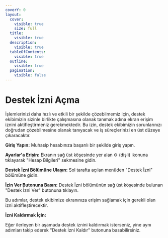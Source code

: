 ```yaml
---
coverY: 0
layout:
  cover:
    visible: true
    size: full
  title:
    visible: true
  description:
    visible: true
  tableOfContents:
    visible: true
  outline:
    visible: true
  pagination:
    visible: false
---
```


# Destek İzni Açma

İşlemlerinizi daha hızlı ve etkili bir şekilde çözebilmemiz için, destek ekibimizin sizinle birlikte çalışmasına olanak tanımak adına ekran erişim iznini aktifleştirmeniz gerekmektedir. Bu izin, destek ekibimizin sorunlarınızı doğrudan çözebilmesine olanak tanıyacak ve iş süreçlerinizi en üst düzeye çıkaracaktır.

**Giriş Yapın:** Muhasip hesabınıza başarılı bir şekilde giriş yapın.

**Ayarlar'a Erişin:** Ekranın sağ üst köşesinde yer alan ⚙︎ (dişli) ikonuna tıklayarak "Hesap Bilgileri" sekmesine gidin.

**Destek İzni Bölümüne Ulaşın:** Sol tarafta açılan menüden "Destek İzni" bölümüne gidin.

**İzin Ver Butonuna Basın:** Destek İzni bölümünün sağ üst köşesinde bulunan "Destek İzni Ver" butonuna tıklayın.

Bu adımlar, destek ekibimize ekranınıza erişim sağlamak için gerekli olan izni aktifleştirecektir.

**İzni Kaldırmak İçin:**

Eğer ilerleyen bir aşamada destek iznini kaldırmak isterseniz, yine aynı adımları takip ederek "Destek İzni Kaldır" butonuna basabilirsiniz.

&#x20;

&#x20;

&#x20;
